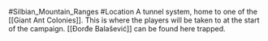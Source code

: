 #Silbian_Mountain_Ranges #Location 
A tunnel system, home to one of the [[Giant Ant Colonies]]. This is where the players will be taken to at the start of the campaign. [[Đorđe Balašević]] can be found here trapped.